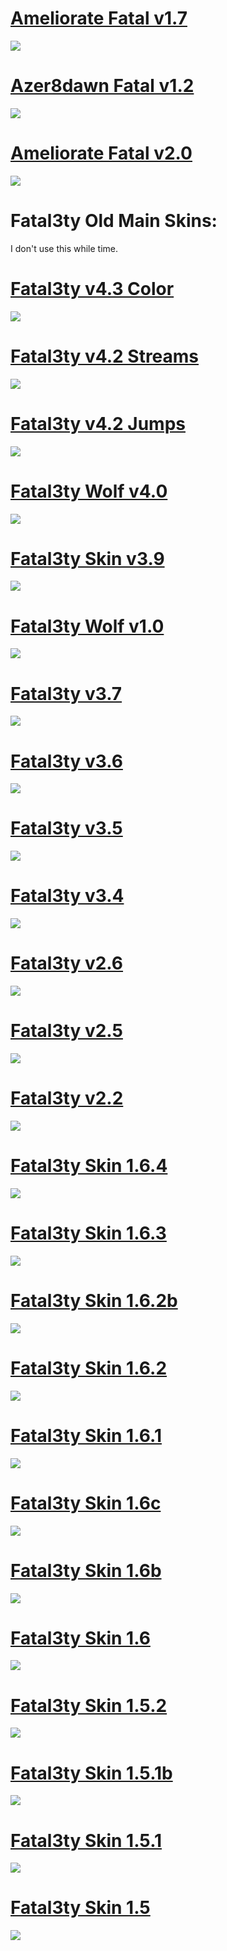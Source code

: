 # [Ameliorate Fatal v1.7](https://drive.google.com/open?id=1zWSqbegbV3kJpPNAY-Ku2P37XrHqjXIb)

![](https://osu.ppy.sh/ss/13986032/f050)

# [Azer8dawn Fatal v1.2](https://drive.google.com/open?id=1d8xQpwTPSaV0qqYmOcZIyZ-QfH42UgWO)

![](https://puu.sh/EthOW/31be742086.jpg)

# [Ameliorate Fatal v2.0](https://drive.google.com/open?id=188mCX0-btFwhmtUiwPgPjsT9i-3AMrY3)

![](http://puu.sh/EthZz/301b7c4aea.jpg)

# Fatal3ty Old Main Skins:
I don't use this while time.

# [Fatal3ty v4.3 Color](https://drive.google.com/open?id=1PWHQ5j7sBC_eU8AAQVGoT--aRhuBsTmH)

![](http://puu.sh/Etl3o/659de28f4a.jpg)

# [Fatal3ty v4.2 Streams](https://drive.google.com/open?id=1FKgvaa3qp9kCFABu9Hrx2L93Ny3Cmi77)

![](http://puu.sh/EtjiY/ad30974915.jpg)

# [Fatal3ty v4.2 Jumps](https://drive.google.com/open?id=1P_i1Fb_R25AEE27-qNqvk84nmjs1wmhp)

![](https://puu.sh/Etk3y/31d3784162.jpg)

# [Fatal3ty Wolf v4.0](https://drive.google.com/open?id=1jGxyviTSencQThlWZRiHTSQ0c-9Fejnl)

![](http://puu.sh/Eti6I/167763f72b.jpg)

# [Fatal3ty Skin v3.9](https://drive.google.com/open?id=1ecAizAGogQyD9UpfjdCJbywdA2-M3n2N)

![](http://puu.sh/EtilF/4d76ff91c9.jpg)

# [Fatal3ty Wolf v1.0](https://drive.google.com/open?id=1a31fwqdszOOOUWxy8efXQqgBf1nF5eru)

![](http://puu.sh/EtiJg/43478e41d8.jpg)

# [Fatal3ty v3.7](https://drive.google.com/open?id=1iiTp5BzQm7FDRSJTRAuVxusH1Q2PZFeu)

![](http://puu.sh/Etl7y/4b97781844.jpg)

# [Fatal3ty v3.6](https://drive.google.com/open?id=1o0Xj2rYJSphFOPKdKti6lnEbBQHy32KU)

![](https://puu.sh/EtlaE/bead20d434.jpg)

# [Fatal3ty v3.5](https://drive.google.com/open?id=1aDYQNUj8Lu7_-s9vdh_rf0kOuIXJYcak)

![](https://puu.sh/EtlEd/170a6f8665.jpg)

# [Fatal3ty v3.4](https://drive.google.com/open?id=1qsql8M68YwegLBzqbaPzrc6p0ffU3JMP)

![](https://puu.sh/EtlK4/1e749c0112.jpg)

# [Fatal3ty v2.6](https://drive.google.com/open?id=1pj_KuIg7ol36Li2YTibWI6vf-wxiE2j-)

![](http://puu.sh/Etm6R/aa098d0a40.jpg)

# [Fatal3ty v2.5](https://drive.google.com/open?id=1eORyOf6XADyq-WzOXv4Z6B43-UKyF7Aq)

![](http://puu.sh/EtorG/a9b5e4a926.jpg)

# [Fatal3ty v2.2](https://drive.google.com/open?id=10ZKroevfnR_pTEZxwoOVE2XRXfchc9wA)

![](http://puu.sh/EtoKz/96d6b9f5f0.jpg)

# [Fatal3ty Skin 1.6.4](https://drive.google.com/open?id=1WUmyWruCvKsu-1zF7iw_JoygSpVw4q1m)

![](http://puu.sh/Etpf6/d60a149168.jpg)

# [Fatal3ty Skin 1.6.3](https://drive.google.com/open?id=1tbovMuqDZ7t9R3bt0N6WvrUb9_mGG8OB)

![](http://puu.sh/EtpkQ/3151da1fee.jpg)

# [Fatal3ty Skin 1.6.2b](https://drive.google.com/open?id=1MAmfsXrytIlJdcIaSPxMJmlcs4jLFh_f)

![](http://puu.sh/EtptS/f137d5358a.jpg)

# [Fatal3ty Skin 1.6.2](https://drive.google.com/open?id=1UHoDZOryJRIfwVnTadPD2Vb2IyG_xr3j)

![](http://puu.sh/EtpyO/9291dd83ed.jpg)

# [Fatal3ty Skin 1.6.1](https://drive.google.com/open?id=1NVe_Fnbif7Q-1bqWLI8Dqq8A0L8S6Kpc)

![](http://puu.sh/EtpGv/f654aa2eef.jpg)

# [Fatal3ty Skin 1.6c](https://drive.google.com/open?id=1ER7Bq2r-b2tkm2xryKBj20vra_gGEz2h)

![](http://puu.sh/Eu5VW/fb3d3111be.jpg)

# [Fatal3ty Skin 1.6b](https://drive.google.com/open?id=1iGAThUH7zw_79ZMP5CahXH6kK0fzEVeN)

![](http://puu.sh/EtpOW/d5301a4993.jpg)

# [Fatal3ty Skin 1.6](https://drive.google.com/open?id=1WhFI3NniQQIa_J7AVBx76pzy3OR84TsV)

![](http://puu.sh/EtpUr/c8b46d423e.jpg)

# [Fatal3ty Skin 1.5.2](https://drive.google.com/open?id=1WfOLX6-80ON_ej23wJQz4wUiaOXyd1Bo)

![](http://puu.sh/Etq3z/717541d890.jpg)

# [Fatal3ty Skin 1.5.1b](https://drive.google.com/open?id=189-oyWb8hN3mry4Yo6Qjssa66kDBCVfx)

![](http://puu.sh/Etq71/4cbc876eda.jpg)

# [Fatal3ty Skin 1.5.1](https://drive.google.com/open?id=1TE0z4idMlKowHAXyjaFk5AgN576ZmtaS)

![](http://puu.sh/EtqdD/eeaf293792.jpg)

# [Fatal3ty Skin 1.5](https://drive.google.com/open?id=1FncMhK3bgRn-twiTIUfEF5DqIYBT34gS)

![](http://puu.sh/Etqhs/26964b4b74.jpg)
